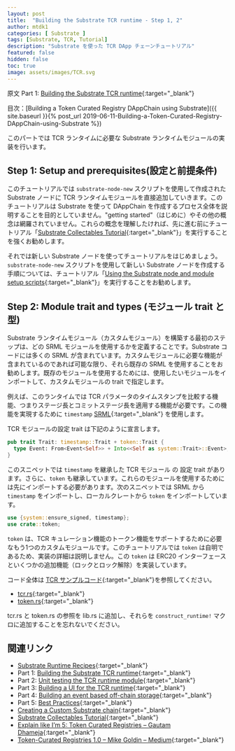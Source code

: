```yaml
---
layout: post
title:  "Building the Substrate TCR runtime - Step 1, 2"
author: mtdk1
categories: [ Substrate ]
tags: [Substrate, TCR, Tutorial]
description: "Substrate を使った TCR DApp チェーンチュートリアル"
featured: false
hidden: false
toc: true
image: assets/images/TCR.svg
---
```


原文
Part 1: [Building the Substrate TCR runtime](https://docs.substrate.dev/docs/building-the-substrate-tcr-runtime){:target="_blank"}


目次：[Building a Token Curated Registry DAppChain using Substrate]({{ site.baseurl }}{% post_url 2019-06-11-Building-a-Token-Curated-Registry-DAppChain-using-Substrate %})

このパートでは TCR ランタイムに必要な Substrate ランタイムモジュールの実装を行います。

## Step 1: Setup and prerequisites(設定と前提条件)

このチュートリアルでは ```substrate-node-new``` スクリプトを使用して作成された Substrate ノードに TCR ランタイムモジュールを直接追加していきます。このチュートリアルは Substrate を使って DAppChain を作成するプロセス全体を説明することを目的としていません。"getting started"（はじめに）やその他の概念は網羅されていません。これらの概念を理解したければ、先に進む前にチュートリアル「[Substrate Collectables Tutorial](https://substrate-developer-hub.github.io/substrate-collectables-workshop/#/){:target="_blank"}」を実行することを強くお勧めします。

それでは新しい Substrate ノードを使ってチュートリアルをはじめましょう。```substrate-node-new``` スクリプトを使用して新しい Substrate ノードを作成する手順については、チュートリアル「[Using the Substrate node and module setup scripts](https://docs.substrate.dev/docs/substrate-up-scripts){:target="_blank"}」を実行することをお勧めします。

## Step 2: Module trait and types (モジュール trait と型)

Substrate ランタイムモジュール（カスタムモジュール）を構築する最初のステップは、どの SRML モジュールを使用するかを定義することです。Substrate コードには多くの SRML が含まれています。カスタムモジュールに必要な機能が含まれているのであれば可能な限り、それら既存の SRML を使用することをお勧めします。既存のモジュールを使用するためには、使用したいモジュールをインポートして、カスタムモジュールの trait で指定します。

例えば、このランタイムでは TCR パラメータのタイムスタンプを比較する機能、つまりステージ長とコミットステージ長を適用する機能が必要です。この機能を実現するために ```timestamp``` [SRML](https://github.com/paritytech/substrate/tree/master/srml/timestamp){:target="_blank"} を使用します。

TCR モジュールの設定 trait は下記のように宣言します。

```rust
pub trait Trait: timestamp::Trait + token::Trait {
  type Event: From<Event<Self>> + Into<<Self as system::Trait>::Event>;
}
```

このスニペットでは ```timestamp``` を継承した TCR モジュール の 設定 trait があります。さらに、```token``` も継承しています。これらのモジュールを使用するためには先にインポートする必要があります。次のスニペットでは SRML から ```timestamp``` をインポートし、ローカルクレートから ```token``` をインポートしています。

```rust
use {system::ensure_signed, timestamp};
use crate::token;
```

```token``` は、TCR キュレーション機能のトークン機能をサポートするために必要なもう1つのカスタムモジュールです。このチュートリアルでは ```token``` は自明であるため、実装の詳細は説明しません。この ```token``` は ERC20 インターフェースといくつかの追加機能（ロックとロック解除）を実装しています。

コード全体は [TCR サンプルコード](https://github.com/substrate-developer-hub/substrate-tcr){:target="_blank"}を参照してください。
- [tcr.rs](https://github.com/substrate-developer-hub/substrate-tcr/blob/master/runtime/src/tcr.rs){:target="_blank"}
- [token.rs](https://github.com/parity-samples/substrate-tcr/blob/master/runtime/src/token.rs){:target="_blank"}

tcr.rs と token.rs の参照を lib.rs に追加し、それらを ```construct_runtime!``` マクロに追加することを忘れないでください。

## 関連リンク

- [Substrate Runtime Recipes](https://docs.substrate.dev/docs/substrate-runtime-recipes){:target="_blank"}
- Part 1: [Building the Substrate TCR runtime](https://docs.substrate.dev/docs/building-the-substrate-tcr-runtime){:target="_blank"}
- Part 2: [Unit testing the TCR runtime module](https://docs.substrate.dev/docs/unit-testing-the-tcr-runtime-module){:target="_blank"}
- Part 3: [Building a UI for the TCR runtime](https://docs.substrate.dev/docs/building-a-ui-for-the-tcr-runtime){:target="_blank"}
- Part 4: [Building an event based off-chain storage](https://docs.substrate.dev/docs/building-an-event-based-off-chain-storage){:target="_blank"}
- Part 5: [Best Practices](https://docs.substrate.dev/docs/tcr-tutorial-best-practices){:target="_blank"}
- [Creating a Custom Substrate chain](https://docs.substrate.dev/docs/creating-a-custom-substrate-chain){:target="_blank"}
- [Substrate Collectables Tutorial](https://substrate-developer-hub.github.io/substrate-collectables-workshop/#/){:target="_blank"}
- [Explain like I’m 5: Token Curated Registries – Gautam Dhameja](https://www.gautamdhameja.com/token-curated-registries-explain-eli5-a5d4cce0ddbe/){:target="_blank"}
- [Token-Curated Registries 1.0 – Mike Goldin – Medium](https://medium.com/@ilovebagels/token-curated-registries-1-0-61a232f8dac7){:target="_blank"}